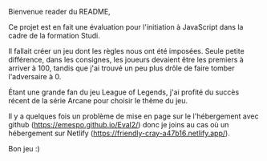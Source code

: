Bienvenue reader du README,

Ce projet est en fait une évaluation pour l'initiation à JavaScript dans la cadre de la formation Studi.

Il fallait créer un jeu dont les règles nous ont été imposées. Seule petite différence, dans les consignes, les joueurs devaient être les premiers à arriver à 100, tandis que j'ai trouvé un peu plus drôle de faire tomber l'adversaire à 0.

Étant une grande fan du jeu League of Legends, j'ai profité du succès récent de la série Arcane pour choisir le thème du jeu.


Il y a quelques fois un problème de mise en page sur le l'hébergement avec github (https://emespo.github.io/Eval2/) donc je joins au cas où un hébergement sur Netlify (https://friendly-cray-a47b16.netlify.app/).

Bon jeu :)